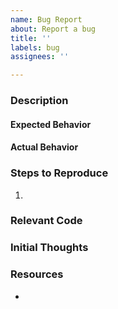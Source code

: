 ```yaml
---
name: Bug Report
about: Report a bug
title: ''
labels: bug
assignees: ''

---
```

### Description

<!-- Add a description of the bug. What went wrong and what did you observe? -->

#### Expected Behavior

<!-- Describe the bug-free behavior. -->

#### Actual Behavior

<!-- Describe what behavior you currently see. Try and compare to the expected behavior when possible. -->

### Steps to Reproduce

<!-- How can the bug be reproduced if someone else were to try and get the same behavior? -->
1.

### Relevant Code

<!-- Link any relevant code from the codebase or from external sources and describe why it's helpful for the investigation. -->

### Initial Thoughts

<!-- Gather your initial thoughts as to why the bug exists and how the problem could potentially be solved. -->

### Resources

<!-- Add any extra resources that you think others could find useful. -->
-
